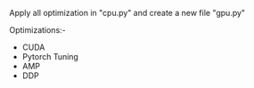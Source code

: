 Apply all optimization in "cpu.py" and create a new file "gpu.py"

Optimizations:-

- CUDA
- Pytorch Tuning
- AMP
- DDP
